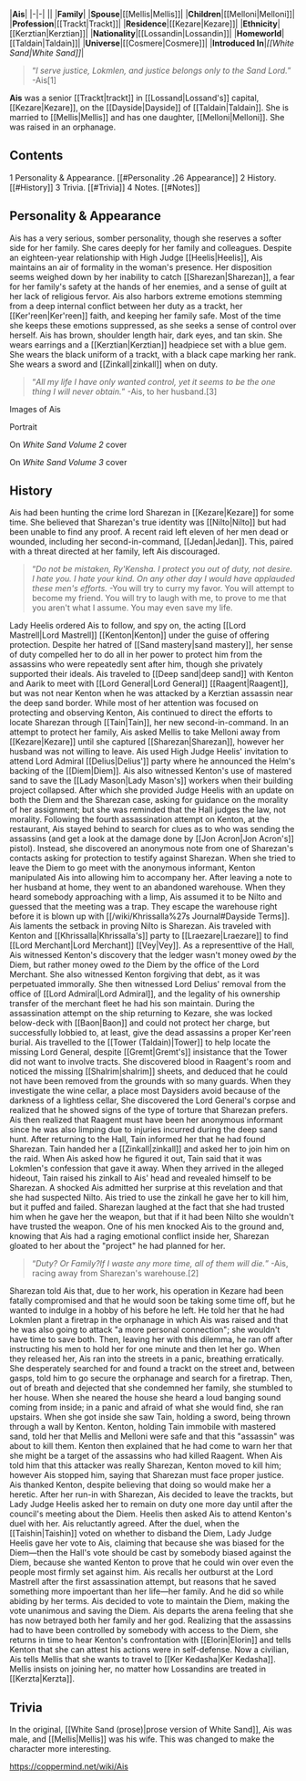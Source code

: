 |**Ais**|
|-|-|
||
|**Family**|
|**Spouse**|[[Mellis\|Mellis]]|
|**Children**|[[Melloni\|Melloni]]|
|**Profession**|[[Trackt\|Trackt]]|
|**Residence**|[[Kezare\|Kezare]]|
|**Ethnicity**|[[Kerztian\|Kerztian]]|
|**Nationality**|[[Lossandin\|Lossandin]]|
|**Homeworld**|[[Taldain\|Taldain]]|
|**Universe**|[[Cosmere\|Cosmere]]|
|**Introduced In**|*[[White Sand\|White Sand]]*|

>“*I serve justice, Lokmlen, and justice belongs only to the Sand Lord.*”
\-Ais[1]


**Ais** was a senior [[Trackt\|trackt]] in [[Lossand\|Lossand's]] capital, [[Kezare\|Kezare]], on the [[Dayside\|Dayside]] of [[Taldain\|Taldain]]. She is married to [[Mellis\|Mellis]] and has one daughter, [[Melloni\|Melloni]]. She was raised in an orphanage.

## Contents

1 Personality & Appearance. [[#Personality .26 Appearance]] 
2 History. [[#History]] 
3 Trivia. [[#Trivia]] 
4 Notes. [[#Notes]] 


## Personality & Appearance
Ais has a very serious, somber personality, though she reserves a softer side for her family. She cares deeply for her family and colleagues. Despite an eighteen-year relationship with High Judge [[Heelis\|Heelis]], Ais maintains an air of formality in the woman's presence. Her disposition seems weighed down by her inability to catch [[Sharezan\|Sharezan]], a fear for her family's safety at the hands of her enemies, and a sense of guilt at her lack of religious fervor. Ais also harbors extreme emotions stemming from a deep internal conflict between her duty as a trackt, her [[Ker'reen\|Ker'reen]] faith, and keeping her family safe. Most of the time she keeps these emotions suppressed, as she seeks a sense of control over herself.
Ais has brown, shoulder length hair, dark eyes, and tan skin. She wears earrings and a [[Kerztian\|Kerztian]] headpiece set with a blue gem. She wears the black uniform of a trackt, with a black cape marking her rank. She wears a sword and [[Zinkall\|zinkall]] when on duty.

>“*All my life I have only wanted control, yet it seems to be the one thing I will never obtain.*”
\-Ais, to her husband.[3]


Images of Ais



 Portrait





 On *White Sand Volume 2* cover





 On *White Sand Volume 3* cover



## History
Ais had been hunting the crime lord Sharezan in [[Kezare\|Kezare]] for some time. She believed that Sharezan's true identity was [[Nilto\|Nilto]] but had been unable to find any proof. A recent raid left eleven of her men dead or wounded, including her second-in-command, [[Jedan\|Jedan]]. This, paired with a threat directed at her family, left Ais discouraged.

>“*Do not be mistaken, Ry'Kensha. I protect you out of duty, not desire. I hate you. I hate your kind. On any other day I would have applauded these men's efforts.*
\-You will try to curry my favor. You will attempt to become my friend. You will try to laugh with me, to prove to me that you aren't what I assume. You may even save my life.


Lady Heelis ordered Ais to follow, and spy on, the acting [[Lord Mastrell\|Lord Mastrell]] [[Kenton\|Kenton]] under the guise of offering protection. Despite her hatred of [[Sand mastery\|sand mastery]], her sense of duty compelled her to do all in her power to protect him from the assassins who were repeatedly sent after him, though she privately supported their ideals. Ais traveled to [[Deep sand\|deep sand]] with Kenton and Aarik to meet with [[Lord General\|Lord General]] [[Raagent\|Raagent]], but was not near Kenton when he was attacked by a Kerztian assassin near the deep sand border.
While most of her attention was focused on protecting and observing Kenton, Ais continued to direct the efforts to locate Sharezan through [[Tain\|Tain]], her new second-in-command. In an attempt to protect her family, Ais asked Mellis to take Melloni away from [[Kezare\|Kezare]] until she captured [[Sharezan\|Sharezan]], however her husband was not willing to leave. Ais used High Judge Heelis' invitation to attend Lord Admiral [[Delius\|Delius']] party where he announced the Helm's backing of the [[Diem\|Diem]]. Ais also witnessed Kenton's use of mastered sand to save the [[Lady Mason\|Lady Mason's]] workers when their building project collapsed. After which she provided Judge Heelis with an update on both the Diem and the Sharezan case, asking for guidance on the morality of her assignment; but she was reminded that the Hall judges the law, not morality.
Following the fourth assassination attempt on Kenton, at the restaurant, Ais stayed behind to search for clues as to who was sending the assassins (and get a look at the damage done by [[Jon Acron\|Jon Acron's]] pistol). Instead, she discovered an anonymous note from one of Sharezan's contacts asking for protection to testify against Sharezan.
When she tried to leave the Diem to go meet with the anonymous informant, Kenton manipulated Ais into allowing him to accompany her. After leaving a note to her husband at home, they went to an abandoned warehouse. When they heard somebody approaching with a limp, Ais assumed it to be Nilto and guessed that the meeting was a trap. They escape the warehouse right before it is blown up with [[/wiki/Khrissalla%27s Journal#Dayside Terms]]. Ais laments the setback in proving Nilto is Sharezan.
Ais traveled with Kenton and [[Khrissalla\|Khrissalla's]] party to [[Lraezare\|Lraezare]] to find [[Lord Merchant\|Lord Merchant]] [[Vey\|Vey]]. As a representtive of the Hall, Ais witnessed Kenton's discovery that the ledger wasn't money owed *by* the Diem, but rather money owed *to* the Diem by the office of the Lord Merchant. She also witnessed Kenton forgiving that debt, as it was perpetuated immorally. She then witnessed Lord Delius' removal from the office of [[Lord Admiral\|Lord Admiral]], and the legality of his ownership transfer of the merchant fleet he had his son maintain. During the assassination attempt on the ship returning to Kezare, she was locked below-deck with [[Baon\|Baon]] and could not protect her charge, but successfully lobbied to, at least, give the dead assassins a proper Ker'reen burial.
Ais travelled to the [[Tower (Taldain)\|Tower]] to help locate the missing Lord General, despite [[Gremt\|Gremt's]] insistance that the Tower did not want to involve tracts. She discovered blood in Raagent's room and noticed the missing [[Shalrim\|shalrim]] sheets, and deduced that he could not have been removed from the grounds with so many guards. When they investigate the wine cellar, a place most Daysiders avoid because of the darkness of a lightless cellar, She discovered the Lord General's corpse and realized that he showed signs of the type of torture that Sharezan prefers. Ais then realized that Raagent must have been her anonymous informant since he was also limping due to injuries incurred during the deep sand hunt.
After returning to the Hall, Tain informed her that he had found Sharezan. Tain handed her a [[Zinkall\|zinkall]] and asked her to join him on the raid. When Ais asked how he figured it out, Tain said that it was Lokmlen's confession that gave it away. When they arrived in the alleged hideout, Tain raised his zinkall to Ais' head and revealed himself to be Sharezan. A shocked Ais admitted her surprise at this revelation and that she had suspected Nilto. Ais tried to use the zinkall he gave her to kill him, but it puffed and failed. Sharezan laughed at the fact that she had trusted him when he gave her the weapon, but that if it had been Nilto she wouldn't have trusted the weapon. One of his men knocked Ais to the ground and, knowing that Ais had a raging emotional conflict inside her, Sharezan gloated to her about the "project" he had planned for her.

>“*Duty? Or Family?If I waste any more time, all of them will die.*”
\-Ais, racing away from Sharezan's warehouse.[2]

Sharezan told Ais that, due to her work, his operation in Kezare had been fatally compromised and that he would soon be taking some time off, but he wanted to indulge in a hobby of his before he left. He told her that he had Lokmlen plant a firetrap in the orphanage in which Ais was raised and that he was also going to attack "a more personal connection"; she wouldn't have time to save both. Then, leaving her with this dilemma, he ran off after instructing his men to hold her for one minute and then let her go.
When they released her, Ais ran into the streets in a panic, breathing erratically. She desperately searched for and found a trackt on the street and, between gasps, told him to go secure the orphanage and search for a firetrap. Then, out of breath and dejected that she condemned her family, she stumbled to her house. When she neared the house she heard a loud banging sound coming from inside; in a panic and afraid of what she would find, she ran upstairs. When she got inside she saw Tain, holding a sword, being thrown through a wall by Kenton. Kenton, holding Tain immobile with mastered sand, told her that Mellis and Melloni were safe and that this "assassin" was about to kill them. Kenton then explained that he had come to warn her that she might be a target of the assassins who had killed Raagent. When Ais told him that this attacker was really Sharezan, Kenton moved to kill him; however Ais stopped him, saying that Sharezan must face proper justice. Ais thanked Kenton, despite believing that doing so would make her a heretic.
After her run-in with Sharezan, Ais decided to leave the trackts, but Lady Judge Heelis asked her to remain on duty one more day until after the council's meeting about the Diem. Heelis then asked Ais to attend Kenton's duel with her. Ais reluctantly agreed. After the duel, when the [[Taishin\|Taishin]] voted on whether to disband the Diem, Lady Judge Heelis gave her vote to Ais, claiming that because she was biased for the Diem—then the Hall's vote should be cast by somebody biased against the Diem, because she wanted Kenton to prove that he could win over even the people most firmly set against him. Ais recalls her outburst at the Lord Mastrell after the first assassination attempt, but reasons that he saved something more impoertant than her life—her family. And he did so while abiding by her terms. Ais decided to vote to maintain the Diem, making the vote unanimous and saving the Diem.
Ais departs the arena feeling that she has now betrayed both her family and her god. Realizing that the assassins had to have been controlled by somebody with access to the Diem, she returns in time to hear Kenton's confrontation with [[Elorin\|Elorin]] and tells Kenton that she can attest his actions were in self-defense.
Now a civilian, Ais tells Mellis that she wants to travel to [[Ker Kedasha\|Ker Kedasha]]. Mellis insists on joining her, no matter how Lossandins are treated in [[Kerzta\|Kerzta]].

## Trivia
In the original, [[White Sand (prose)\|prose version of White Sand]], Ais was male, and [[Mellis\|Mellis]] was his wife. This was changed to make the character more interesting.


https://coppermind.net/wiki/Ais